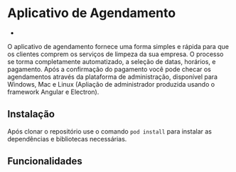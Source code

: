 # Aplicativo de Agendamento
-
O aplicativo de agendamento fornece uma forma simples e rápida para que os clientes comprem os serviços de limpeza da sua empresa.
O processo se torma completamente automatizado, a seleção de datas, horários, e pagamento. Após a confirmação do pagamento você pode checar os agendamentos através da plataforma de administração, disponível para Windows, Mac e Linux (Apliação de administrador produzida usando o framework Angular e Electron).

## Instalação
Após clonar o repositório use o comando `pod install` para instalar as dependências e bibliotecas necessárias.

## Funcionalidades
